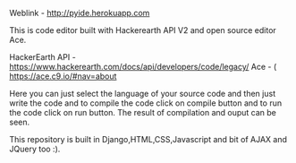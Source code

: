 Weblink - http://pyide.herokuapp.com

This is code editor built with Hackerearth API V2 and open source editor Ace.

HackerEarth API - https://www.hackerearth.com/docs/api/developers/code/legacy/
Ace - ( https://ace.c9.io/#nav=about 

Here you can just select the language of your source code and then just write the code and to compile the code click on compile button and to run the code click on run button.
The result of compilation and ouput can be seen.

This repository is built in Django,HTML,CSS,Javascript and bit of AJAX and JQuery too :).